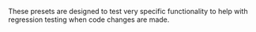 These presets are designed to test very specific functionality to help with regression testing when code changes are made.
